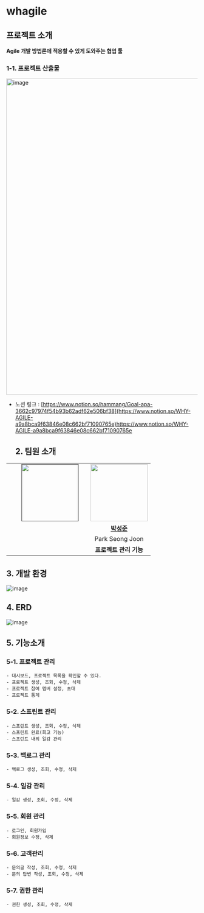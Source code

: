 # whagile
## 프로젝트 소개 
**Agile 개발 방법론에 적응할 수 있게 도와주는 협업 툴**
### 1-1. 프로젝트 산출물
<img width="831" alt="image" src="https://github.com/myrhymetree/whagile/assets/94158097/3be39555-b319-4285-ac99-1493130cd994">

* 노션 링크 : [https://www.notion.so/hammang/Goal-apa-3662c97974f54b93b62adf62e506bf38](https://www.notion.so/WHY-AGILE-a9a8bca9f63846e08c662bf71090765e)https://www.notion.so/WHY-AGILE-a9a8bca9f63846e08c662bf71090765e

  ## 2. 팀원 소개
<table>
  <tr>
    <td align="center"><a href="" width="150px;" alt="">
    <td align="center"><a href="" width="150px;" alt="">
    <td align="center"><a href=""><img src="" width="150px;" alt="">
    <td align="center"><a href=""><img src=" width="150px;" alt="">
    <td align="center"><a href="https://github.com/myrhymetree"><img src="https://avatars.githubusercontent.com/myrhymetree" width="150px;" alt="">
    </td>
  </tr>
  <tr>
    <td align="center"><a href=""><b></b></td>
    <td align="center"><a href=""><b></b></td>
    <td align="center"><a href=""><b></b></td>
    <td align="center"><a href=""><b></b></td>
    <td align="center"><a href="https://github.com/myrhymetree"><b>박성준</b></td>
  </tr>

  <tr>
    <td align="center"></td>
    <td align="center"></td>
    <td align="center"></td>
    <td align="center"></td>
    <td align="center">Park Seong Joon</td>
  </tr>
    <tr>
    <td align="center"><strong></strong></td>
    <td align="center"><strong></strong></td>
    <td align="center"><strong></strong></td>
    <td align="center"><strong></strong></td>
    <td align="center"><strong>프로젝트 관리 기능</strong></td>
  </tr>
</table>

## 3. 개발 환경
![image](https://github.com/myrhymetree/whagile/assets/94158097/f2628832-410e-4684-923a-1c6f3ebb88e8)

## 4. ERD
![image](https://github.com/myrhymetree/whagile/assets/94158097/5d455d1a-9539-4485-a386-4eaf541f1d36)

## 5. 기능소개
### 5-1. 프로젝트 관리
    - 대시보드, 프로젝트 목록을 확인할 수 있다.
    - 프로젝트 생성, 조회, 수정, 삭제
    - 프로젝트 참여 멤버 설정, 초대
    - 프로젝트 통계
### 5-2. 스프린트 관리
    - 스프린트 생성, 조회, 수정, 삭제
    - 스프린트 완료(회고 기능)
    - 스프린트 내의 일감 관리
### 5-3. 백로그 관리
    - 백로그 생성, 조회, 수정, 삭제 
### 5-4. 일감 관리
    - 일감 생성, 조회, 수정, 삭제 
### 5-5. 회원 관리
    - 로그인, 회원가입
    - 회원정보 수정, 삭제
### 5-6. 고객관리
    - 문의글 작성, 조회, 수정, 삭제
    - 문의 답변 작성, 조회, 수정, 삭제
### 5-7. 권한 관리 
    - 권한 생성, 조회, 수정, 삭제 
